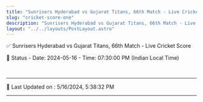 ```yaml
---
title: "Sunrisers Hyderabad vs Gujarat Titans, 66th Match - Live Cricket Score"
slug: "cricket-score-one"
description: "Sunrisers Hyderabad vs Gujarat Titans, 66th Match - Live Cricket Score - Date: 2024-05-16 - Time: 07:30:00 PM (Indian Local Time)."
layout: "../../layouts/PostLayout.astro"
--- 
```


✅ Sunrisers Hyderabad vs Gujarat Titans, 66th Match - Live Cricket Score

📑 Status - Date: 2024-05-16 - Time: 07:30:00 PM (Indian Local Time)

<br />

***

📝 Last Updated on : 5/16/2024, 5:38:32 PM

***

